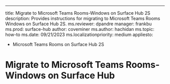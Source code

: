 ---
title: Migrate to Microsoft Teams Rooms-Windows on Surface Hub 2S
description: Provides instructions for migrating to Microsoft Teams Rooms Windows on Surface Hub 2S. 
ms.reviewer: dpandre
manager: frankbu
ms.prod: surface-hub
author: coveminer
ms.author: hachidan
ms.topic: how-to
ms.date: 09/21/2023
ms.localizationpriority: medium
appliesto:
- Microsoft Teams Rooms on Surface Hub 2S

# Migrate to Microsoft Teams Rooms-Windows on Surface Hub
